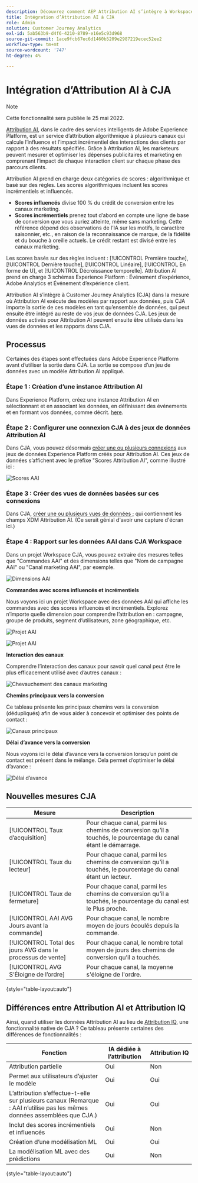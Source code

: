 ```yaml
---
description: Découvrez comment AEP Attribution AI s’intègre à Workspace dans CJA.
title: Intégration d’Attribution AI à CJA
role: Admin
solution: Customer Journey Analytics
exl-id: 5ab563b9-d4f6-4210-8789-e16e5c93d968
source-git-commit: 1ace9fcb67ec6d1460b5209e2987219ecec52ee2
workflow-type: tm+mt
source-wordcount: '747'
ht-degree: 4%

---
```


# Intégration d’Attribution AI à CJA

>[!NOTE]
>
>Cette fonctionnalité sera publiée le 25 mai 2022.

[Attribution AI](https://experienceleague.adobe.com/docs/experience-platform/intelligent-services/attribution-ai/overview.html?lang=en), dans le cadre des services intelligents de Adobe Experience Platform, est un service d’attribution algorithmique à plusieurs canaux qui calcule l’influence et l’impact incrémentiel des interactions des clients par rapport à des résultats spécifiés. Grâce à Attribution AI, les marketeurs peuvent mesurer et optimiser les dépenses publicitaires et marketing en comprenant l’impact de chaque interaction client sur chaque phase des parcours clients.

Attribution AI prend en charge deux catégories de scores : algorithmique et basé sur des règles. Les scores algorithmiques incluent les scores incrémentiels et influencés.

* **Scores influencés** divise 100 % du crédit de conversion entre les canaux marketing.
* **Scores incrémentiels** prenez tout d’abord en compte une ligne de base de conversion que vous auriez atteinte, même sans marketing. Cette référence dépend des observations de l’IA sur les motifs, le caractère saisonnier, etc., en raison de la reconnaissance de marque, de la fidélité et du bouche à oreille actuels. Le crédit restant est divisé entre les canaux marketing.

Les scores basés sur des règles incluent : [!UICONTROL Première touche], [!UICONTROL Dernière touche], [!UICONTROL Linéaire], [!UICONTROL En forme de U], et [!UICONTROL Décroissance temporelle]. Attribution AI prend en charge 3 schémas Experience Platform : Événement d’expérience, Adobe Analytics et Événement d’expérience client.

Attribution AI s’intègre à Customer Journey Analytics (CJA) dans la mesure où Attribution AI exécute des modèles par rapport aux données, puis CJA importe la sortie de ces modèles en tant qu’ensemble de données, qui peut ensuite être intégré au reste de vos jeux de données CJA. Les jeux de données activés pour Attribution AI peuvent ensuite être utilisés dans les vues de données et les rapports dans CJA.

## Processus

Certaines des étapes sont effectuées dans Adobe Experience Platform avant d’utiliser la sortie dans CJA. La sortie se compose d’un jeu de données avec un modèle Attribution AI appliqué.

### Étape 1 : Création d’une instance Attribution AI

Dans Experience Platform, créez une instance Attribution AI en sélectionnant et en associant les données, en définissant des événements et en formant vos données, comme décrit. [here](https://experienceleague.adobe.com/docs/experience-platform/intelligent-services/attribution-ai/user-guide.html).

### Étape 2 : Configurer une connexion CJA à des jeux de données Attribution AI

Dans CJA, vous pouvez désormais [créer une ou plusieurs connexions](/help/connections/create-connection.md) aux jeux de données Experience Platform créés pour Attribution AI. Ces jeux de données s’affichent avec le préfixe &quot;Scores Attribution AI&quot;, comme illustré ici :

![Scores AAI](assets/aai-scores.png)

### Étape 3 : Créer des vues de données basées sur ces connexions

Dans CJA, [créer une ou plusieurs vues de données ;](/help/data-views/create-dataview.md) qui contiennent les champs XDM Attribution AI. (Ce serait génial d&#39;avoir une capture d&#39;écran ici.)

### Étape 4 : Rapport sur les données AAI dans CJA Workspace

Dans un projet Workspace CJA, vous pouvez extraire des mesures telles que &quot;Commandes AAI&quot; et des dimensions telles que &quot;Nom de campagne AAI&quot; ou &quot;Canal marketing AAI&quot;, par exemple.

![Dimensions AAI](assets/aai-dims.png)

**Commandes avec scores influencés et incrémentiels**

Nous voyons ici un projet Workspace avec des données AAI qui affiche les commandes avec des scores influencés et incrémentiels. Explorez n’importe quelle dimension pour comprendre l’attribution en : campagne, groupe de produits, segment d’utilisateurs, zone géographique, etc.

![Projet AAI](assets/aai-project.png)

![Projet AAI](assets/aai-project2.png)

**Interaction des canaux**

Comprendre l’interaction des canaux pour savoir quel canal peut être le plus efficacement utilisé avec d’autres canaux :

![Chevauchement des canaux marketing](assets/mc-overlap.png)

**Chemins principaux vers la conversion**

Ce tableau présente les principaux chemins vers la conversion (dédupliqués) afin de vous aider à concevoir et optimiser des points de contact :

![Canaux principaux](assets/top-channels.png)

**Délai d’avance vers la conversion**

Nous voyons ici le délai d’avance vers la conversion lorsqu’un point de contact est présent dans le mélange. Cela permet d’optimiser le délai d’avance :

![Délai d’avance](assets/lead-time.png)

## Nouvelles mesures CJA

| Mesure | Description |
| --- | --- |
| [!UICONTROL Taux d’acquisition] | Pour chaque canal, parmi les chemins de conversion qu’il a touchés, le pourcentage du canal étant le démarrage. |
| [!UICONTROL Taux du lecteur] | Pour chaque canal, parmi les chemins de conversion qu’il a touchés, le pourcentage du canal étant un lecteur. |
| [!UICONTROL Taux de fermeture] | Pour chaque canal, parmi les chemins de conversion qu’il a touchés, le pourcentage du canal est le Plus proche. |
| [!UICONTROL AAI AVG Jours avant la commande] | Pour chaque canal, le nombre moyen de jours écoulés depuis la commande. |
| [!UICONTROL Total des jours AVG dans le processus de vente] | Pour chaque canal, le nombre total moyen de jours des chemins de conversion qu’il a touchés. |
| [!UICONTROL AVG S’Éloigne de l’ordre] | Pour chaque canal, la moyenne s&#39;éloigne de l&#39;ordre. |

{style=&quot;table-layout:auto&quot;}

## Différences entre Attribution AI et Attribution IQ

Ainsi, quand utiliser les données Attribution AI au lieu de [Attribution IQ](/help/analysis-workspace/attribution/overview.md), une fonctionnalité native de CJA ? Ce tableau présente certaines des différences de fonctionnalités :

| Fonction | IA dédiée à l’attribution | Attribution IQ |
| --- | --- | --- |
| Attribution partielle | Oui | Non |
| Permet aux utilisateurs d’ajuster le modèle | Oui | Oui |
| L’attribution s’effectue-t-elle sur plusieurs canaux (Remarque : AAI n’utilise pas les mêmes données assemblées que CJA.) | Oui | Oui |
| Inclut des scores incrémentiels et influencés | Oui | Non |
| Création d’une modélisation ML | Oui | Oui |
| La modélisation ML avec des prédictions | Oui | Non |

{style=&quot;table-layout:auto&quot;}
